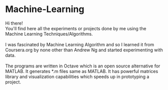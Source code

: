 # Machine-Learning

Hi there!
<br>
You'll find here all the experiments or projects done by me using the Machine Learning Techniques/Algorithms.
<br><br>
I was fascinated by Machine Learning Algorithm and so I learned it from Coursera.org by none other than Andrew Ng and started experimenting with data.
<br><br>
The programs are written in Octave which is an open source alternative for MATLAB. It generates \*.m files same as MATLAB. It has powerful matrices library and visualization capabilities which speeds up in prototyping a project.
